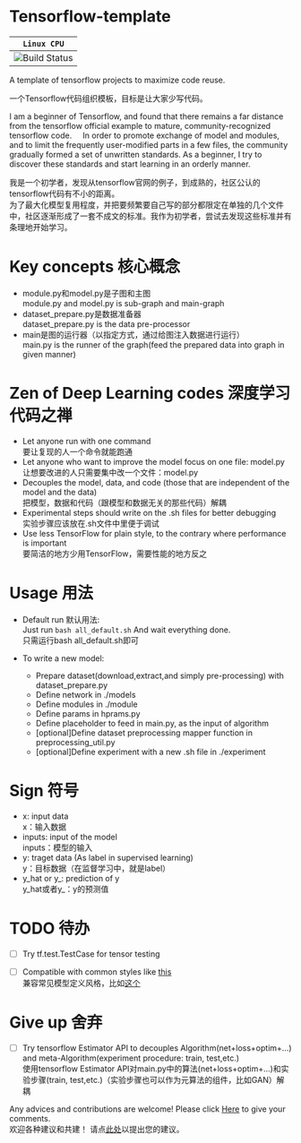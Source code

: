 Tensorflow-template
===================

| **`Linux CPU`** | 
|-----------------|
| ![Build Status](https://travis-ci.org/HudsonHuang/tensorflow-template.svg?branch=master) | 

A template of tensorflow projects to maximize code reuse.
 
一个Tensorflow代码组织模板，目标是让大家少写代码。

I am a beginner of Tensorflow, and found that there remains a far distance from the tensorflow official example to mature, community-recognized tensorflow code.    
In order to promote exchange of model and modules, and to limit the frequently user-modified parts in a few files, the community gradually formed a set of unwritten standards. As a beginner, I try to discover these standards and start learning in an orderly manner.  

我是一个初学者，发现从tensorflow官网的例子，到成熟的，社区公认的tensorflow代码有不小的距离。  
为了最大化模型复用程度，并把要频繁要自己写的部分都限定在单独的几个文件中，社区逐渐形成了一套不成文的标准。我作为初学者，尝试去发现这些标准并有条理地开始学习。

# Key concepts 核心概念
- module.py和model.py是子图和主图  
module.py and model.py is sub-graph and main-graph
- dataset_prepare.py是数据准备器  
dataset_prepare.py is the data pre-processor
- main是图的运行器（以指定方式，通过给图注入数据进行运行）  
main.py is the runner of the graph(feed the prepared data into graph in given manner)


# Zen of Deep Learning codes 深度学习代码之禅
- Let anyone run with one command  
要让复现的人一个命令就能跑通
- Let anyone who want to improve the model focus on one file: model.py  
让想要改进的人只需要集中改一个文件：model.py
- Decouples the model, data, and code (those that are independent of the model and the data)  
把模型，数据和代码（跟模型和数据无关的那些代码）解耦
- Experimental steps should write on the .sh files for better debugging  
实验步骤应该放在.sh文件中里便于调试
- Use less TensorFlow for plain style, to the contrary where performance is important  
要简洁的地方少用TensorFlow，需要性能的地方反之


# Usage 用法
- Default run 默认用法:  
Just run
`
bash all_default.sh
`
And wait everything done.    
只需运行bash all_default.sh即可

- To write a new model:
  - Prepare dataset(download,extract,and simply pre-processing) with dataset_prepare.py
  - Define network in ./models
  - Define modules in ./module
  - Define params in hprams.py
  - Define placeholder to feed in main.py, as the input of algorithm
  - [optional]Define dataset preprocessing mapper function in preprocessing_util.py
  - [optional]Define experiment with a new .sh file in ./experiment

# Sign 符号
- x: input data  
x：输入数据
- inputs: input of the model  
inputs：模型的输入
- y: traget data (As label in supervised learning)  
y：目标数据（在监督学习中，就是label）
- y_hat or y_: prediction of y  
y_hat或者y_：y的预测值

# TODO 待办
- [ ] Try tf.test.TestCase for tensor testing
- [ ] Compatible with common styles like [this](https://github.com/wiseodd/generative-models)   
兼容常见模型定义风格，比如[这个](https://github.com/wiseodd/generative-models)


# Give up 舍弃
- [ ] Try tensorflow Estimator API to decouples Algorithm(net+loss+optim+...) and meta-Algorithm(experiment procedure: train, test,etc.)  
使用tensorflow Estimator API对main.py中的算法(net+loss+optim+...)和实验步骤(train, test,etc.)（实验步骤也可以作为元算法的组件，比如GAN）解耦

Any advices and contributions are welcome! Please click [Here](https://github.com/HudsonHuang/tensorflow-template/issues/new) to give your comments.   
欢迎各种建议和共建！
请点[此处](https://github.com/HudsonHuang/tensorflow-template/issues/new)以提出您的建议。



